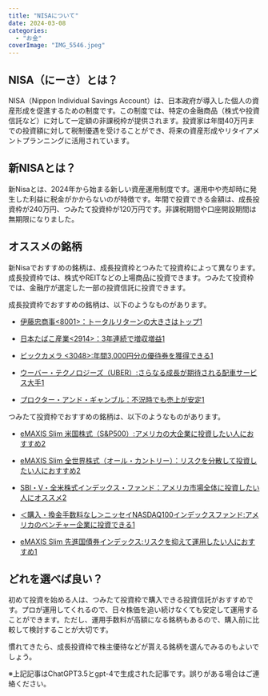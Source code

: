 ```yaml
---
title: "NISAについて"
date: 2024-03-08
categories: 
  - "お金"
coverImage: "IMG_5546.jpeg"
---
```


## NISA（にーさ）とは？

NISA（Nippon Individual Savings Account）は、日本政府が導入した個人の資産形成を促進するための制度です。この制度では、特定の金融商品（株式や投資信託など）に対して一定額の非課税枠が提供されます。投資家は年間40万円までの投資額に対して税制優遇を受けることができ、将来の資産形成やリタイアメントプランニングに活用されています。

## 新NISAとは？

新Nisaとは、2024年から始まる新しい資産運用制度です。運用中や売却時に発生した利益に税金がかからないのが特徴です。年間で投資できる金額は、成長投資枠が240万円、つみたて投資枠が120万円です。非課税期間や口座開設期間は無期限になりました。

## オススメの銘柄

新Nisaでおすすめの銘柄は、成長投資枠とつみたて投資枠によって異なります。成長投資枠では、株式やREITなどの上場商品に投資できます。つみたて投資枠では、金融庁が選定した一部の投資信託に投資できます。

成長投資枠でおすすめの銘柄は、以下のようなものがあります。

- [伊藤忠商事<8001>：トータルリターンの大きさはトップ](https://bing.com/search?q=%e6%96%b0Nisa%e3%81%ae%e6%a6%82%e8%a6%81%e3%81%a8%e3%81%8a%e3%81%99%e3%81%99%e3%82%81%e9%8a%98%e6%9f%84)[1](https://bing.com/search?q=%E6%96%B0Nisa%E3%81%AE%E6%A6%82%E8%A6%81%E3%81%A8%E3%81%8A%E3%81%99%E3%81%99%E3%82%81%E9%8A%98%E6%9F%84)

- [日本たばこ産業<2914>：3年連続で増収増益](https://bing.com/search?q=%e6%96%b0Nisa%e3%81%ae%e6%a6%82%e8%a6%81%e3%81%a8%e3%81%8a%e3%81%99%e3%81%99%e3%82%81%e9%8a%98%e6%9f%84)[1](https://bing.com/search?q=%E6%96%B0Nisa%E3%81%AE%E6%A6%82%E8%A6%81%E3%81%A8%E3%81%8A%E3%81%99%E3%81%99%E3%82%81%E9%8A%98%E6%9F%84)

- [ビックカメラ <3048>:年間3,000円分の優待券を獲得できる](https://bing.com/search?q=%e6%96%b0Nisa%e3%81%ae%e6%a6%82%e8%a6%81%e3%81%a8%e3%81%8a%e3%81%99%e3%81%99%e3%82%81%e9%8a%98%e6%9f%84)[1](https://bing.com/search?q=%E6%96%B0Nisa%E3%81%AE%E6%A6%82%E8%A6%81%E3%81%A8%E3%81%8A%E3%81%99%E3%81%99%E3%82%81%E9%8A%98%E6%9F%84)

- [ウーバー・テクノロジーズ（UBER）:さらなる成長が期待される配車サービス大手](https://bing.com/search?q=%e6%96%b0Nisa%e3%81%ae%e6%a6%82%e8%a6%81%e3%81%a8%e3%81%8a%e3%81%99%e3%81%99%e3%82%81%e9%8a%98%e6%9f%84)[1](https://bing.com/search?q=%E6%96%B0Nisa%E3%81%AE%E6%A6%82%E8%A6%81%E3%81%A8%E3%81%8A%E3%81%99%E3%81%99%E3%82%81%E9%8A%98%E6%9F%84)

- [プロクター・アンド・ギャンブル：不況時でも売上が安定](https://bing.com/search?q=%e6%96%b0Nisa%e3%81%ae%e6%a6%82%e8%a6%81%e3%81%a8%e3%81%8a%e3%81%99%e3%81%99%e3%82%81%e9%8a%98%e6%9f%84)[1](https://bing.com/search?q=%E6%96%B0Nisa%E3%81%AE%E6%A6%82%E8%A6%81%E3%81%A8%E3%81%8A%E3%81%99%E3%81%99%E3%82%81%E9%8A%98%E6%9F%84)

つみたて投資枠でおすすめの銘柄は、以下のようなものがあります。

- [eMAXIS Slim 米国株式（S&P500）:アメリカの大企業に投資したい人におすすめ](https://bing.com/search?q=%e6%96%b0Nisa%e3%81%ae%e6%a6%82%e8%a6%81%e3%81%a8%e3%81%8a%e3%81%99%e3%81%99%e3%82%81%e9%8a%98%e6%9f%84)[2](https://www.president.co.jp/finance/contents/stock/nisa2024-recommended-name)

- [eMAXIS Slim 全世界株式（オール・カントリー）：リスクを分散して投資したい人におすすめ](https://bing.com/search?q=%e6%96%b0Nisa%e3%81%ae%e6%a6%82%e8%a6%81%e3%81%a8%e3%81%8a%e3%81%99%e3%81%99%e3%82%81%e9%8a%98%e6%9f%84)[2](https://www.president.co.jp/finance/contents/stock/nisa2024-recommended-name)

- [SBI・V・全米株式インデックス・ファンド：アメリカ市場全体に投資したい人にオススメ](https://bing.com/search?q=%e6%96%b0Nisa%e3%81%ae%e6%a6%82%e8%a6%81%e3%81%a8%e3%81%8a%e3%81%99%e3%81%99%e3%82%81%e9%8a%98%e6%9f%84)[2](https://www.president.co.jp/finance/contents/stock/nisa2024-recommended-name)

- [＜購入・換金手数料なし＞ニッセイNASDAQ100インデックスファンド:アメリカのベンチャー企業に投資できる](https://bing.com/search?q=%e6%96%b0Nisa%e3%81%ae%e6%a6%82%e8%a6%81%e3%81%a8%e3%81%8a%e3%81%99%e3%81%99%e3%82%81%e9%8a%98%e6%9f%84)[1](https://bing.com/search?q=%E6%96%B0Nisa%E3%81%AE%E6%A6%82%E8%A6%81%E3%81%A8%E3%81%8A%E3%81%99%E3%81%99%E3%82%81%E9%8A%98%E6%9F%84)

- [eMAXIS Slim 先進国債券インデックス:リスクを抑えて運用したい人におすすめ](https://bing.com/search?q=%e6%96%b0Nisa%e3%81%ae%e6%a6%82%e8%a6%81%e3%81%a8%e3%81%8a%e3%81%99%e3%81%99%e3%82%81%e9%8a%98%e6%9f%84)[1](https://bing.com/search?q=%E6%96%B0Nisa%E3%81%AE%E6%A6%82%E8%A6%81%E3%81%A8%E3%81%8A%E3%81%99%E3%81%99%E3%82%81%E9%8A%98%E6%9F%84)

## どれを選べば良い？

初めて投資を始める人は、つみたて投資枠で購入できる投資信託がおすすめです。プロが運用してくれるので、日々株価を追い続けなくても安定して運用することができます。ただし、運用手数料が高額になる銘柄もあるので、購入前に比較して検討することが大切です。

慣れてきたら、成長投資枠で株主優待などが貰える銘柄を選んでみるのもよいでしょう。

※上記記事はChatGPT3.5とgpt-4で生成された記事です。誤りがある場合はご連絡ください。
